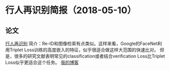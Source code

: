 行人再识别简报（2018-05-10）
=====
论文
-----

[行人再识别](https://blog.csdn.net/shuzfan/article/details/70069822)
简介：Re-ID和图像检索有点类似。这样来看，Google的FaceNet利用Triplet Loss训练的高度嵌入的特征，似乎很适合做这样大范围的快速比对。 但是，很多的研究文献表明常见的classification或者结合verification Loss比Triplet Loss似乎更适合这个任务。
[我的博客](http://blog.csdn.net/guodongxiaren "悬停显示") 
